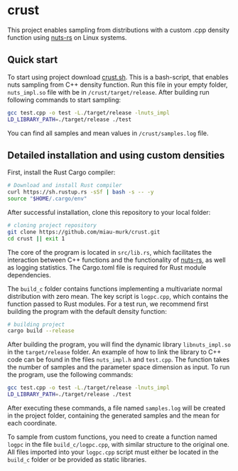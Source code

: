 # crust

This project enables sampling from distributions with a custom .cpp density function using [nuts-rs](https://github.com/pymc-devs/nuts-rs) on Linux systems.

## Quick start

To start using project download [crust.sh](https://github.com/miau-murk/crust/releases/tag/%23crust). This is a bash-script, that enables nuts sampling from C++ density function. Run this file in your empty folder, `nuts_impl.so` file with be in `/crust/target/release`. After building run following commands to start sampling:

```bash
gcc test.cpp -o test -L./target/release -lnuts_impl
LD_LIBRARY_PATH=./target/release ./test
```

You can find all samples and mean values in `/crust/samples.log` file.

## Detailed installation and using custom densities

First, install the Rust Cargo compiler:

```bash
# Download and install Rust compiler
curl https://sh.rustup.rs -sSf | bash -s -- -y
source "$HOME/.cargo/env"
```

After successful installation, clone this repository to your local folder:

```bash
# cloning project repository
git clone https://github.com/miau-murk/crust.git
cd crust || exit 1
```

The core of the program is located in `src/lib.rs`, which facilitates the interaction between C++ functions and the functionality of [nuts-rs](https://github.com/pymc-devs/nuts-rs), as well as logging statistics. The Cargo.toml file is required for Rust module dependencies.

The `build_c` folder contains functions implementing a multivariate normal distribution with zero mean. The key script is `logpc.cpp`, which contains the function passed to Rust modules. For a test run, we recommend first building the program with the default density function:

```bash
# building project
cargo build --release
```

After building the program, you will find the dynamic library `libnuts_impl.so` in the `target/release` folder. An example of how to link the library to C++ code can be found in the files `nuts_impl.h` and `test.cpp`. The function takes the number of samples and the parameter space dimension as input. To run the program, use the following commands:

```bash
gcc test.cpp -o test -L./target/release -lnuts_impl
LD_LIBRARY_PATH=./target/release ./test
```

After executing these commands, a file named `samples.log` will be created in the project folder, containing the generated samples and the mean for each coordinate.

To sample from custom functions, you need to create a function named `logpc` in the file `build_c/logpc.cpp`, with similar structure to the original one. All files imported into your `logpc.cpp` script must either be located in the `build_c` folder or be provided as static libraries.
